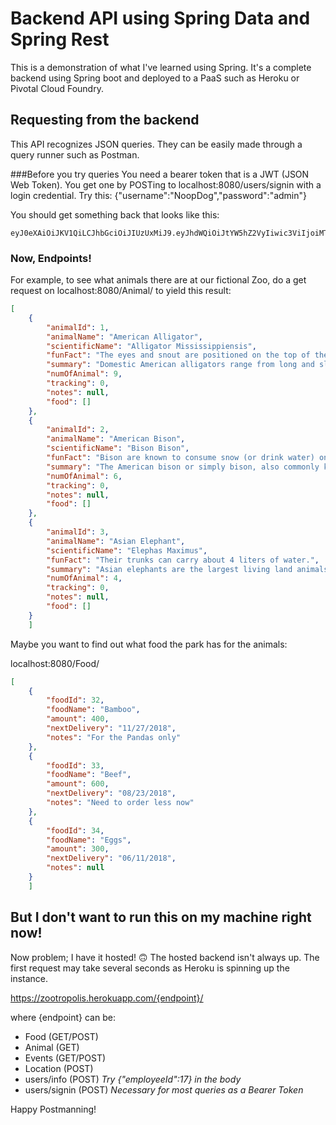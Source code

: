 # Backend API using Spring Data and Spring Rest
This is a demonstration of what I've learned using Spring. It's a complete backend using Spring boot and deployed to a PaaS such as Heroku or Pivotal Cloud Foundry.
## Requesting from the backend
This API recognizes JSON queries. They can be easily made through a query runner such as Postman.

###Before you try queries
You need a bearer token that is a JWT (JSON Web Token). You get one by POSTing to localhost:8080/users/signin with a login credential. Try this: {"username":"NoopDog","password":"admin"}

You should get something back that looks like this:
```
eyJ0eXAiOiJKV1QiLCJhbGciOiJIUzUxMiJ9.eyJhdWQiOiJtYW5hZ2VyIiwic3ViIjoiMTciLCJpc3MiOiJab290cm9wb2xpcyIsImV4cCI6MTUzMjA5MTMzNH0.v3EvRYzF5jR4VECHzxuNUWMytK_Sx8eSuEe6xvh3eOt6HBn3ZTszRy2zfns43lSwXVVWFO4Gghvm3NK6MNufng
```

### Now, Endpoints!

For example, to see what animals there are at our fictional Zoo, do a get request on localhost:8080/Animal/ to yield this result:

```json
[
    {
        "animalId": 1,
        "animalName": "American Alligator",
        "scientificName": "Alligator Mississippiensis",
        "funFact": "The eyes and snout are positioned on the top of the head, enabling the American alligator to breathe and watch for prey, while the rest of the body is submerged.",
        "summary": "Domestic American alligators range from long and slender to short and robust, possibly due to variations in factors such as growth rate, diet, and climate. American alligators have broad snouts, especially in captive individuals.",
        "numOfAnimal": 9,
        "tracking": 0,
        "notes": null,
        "food": []
    },
    {
        "animalId": 2,
        "animalName": "American Bison",
        "scientificName": "Bison Bison",
        "funFact": "Bison are known to consume snow (or drink water) on a daily basis.",
        "summary": "The American bison or simply bison, also commonly known as the American buffalo or simply buffalo, is a North American species of bison that once roamed the grasslands of North America in massive herds. They became nearly extinct by a combination of commercial hunting and slaughter in the 19th century and introduction of bovine diseases from domestic cattle, and have made a recent resurgence largely restricted to a few national parks and reserves.",
        "numOfAnimal": 6,
        "tracking": 0,
        "notes": null,
        "food": []
    },
    {
        "animalId": 3,
        "animalName": "Asian Elephant",
        "scientificName": "Elephas Maximus",
        "funFact": "Their trunks can carry about 4 liters of water.",
        "summary": "Asian elephants are the largest living land animals in Asia. The largest Asian elephant ever recorded was from the Garo Hills of Assam, India; it weighed 7.7 tons, stood 11.3 ft tall at the shoulder and was 26.4 ft long from head to tail. The distinctive trunk is an elongation of the nose and upper lip combined; the nostrils are at its tip, which has a one finger-like process. The trunk contains as many as 60,000 muscles, which consist of longitudinal and radiating sets.",
        "numOfAnimal": 4,
        "tracking": 0,
        "notes": null,
        "food": []
    }
    ]
```

Maybe you want to find out what food the park has for the animals:

localhost:8080/Food/

```json
[
    {
        "foodId": 32,
        "foodName": "Bamboo",
        "amount": 400,
        "nextDelivery": "11/27/2018",
        "notes": "For the Pandas only"
    },
    {
        "foodId": 33,
        "foodName": "Beef",
        "amount": 600,
        "nextDelivery": "08/23/2018",
        "notes": "Need to order less now"
    },
    {
        "foodId": 34,
        "foodName": "Eggs",
        "amount": 300,
        "nextDelivery": "06/11/2018",
        "notes": null
    }
    ]
```
## But I don't want to run this on my machine right now!

Now problem; I have it hosted! 🙃
The hosted backend isn't always up. The first request may take several seconds as Heroku is spinning up the instance.

https://zootropolis.herokuapp.com/{endpoint}/

where {endpoint} can be:
* Food (GET/POST)
* Animal (GET)
* Events (GET/POST)
* Location (POST)
* users/info (POST) *Try {"employeeId":17} in the body*
* users/signin (POST) *Necessary for most queries as a Bearer Token*

Happy Postmanning!
